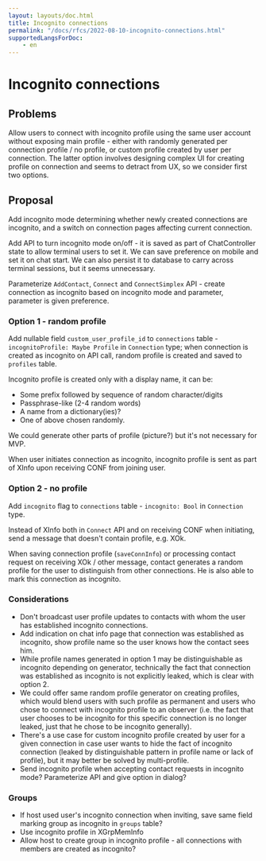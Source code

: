 ```yaml
---
layout: layouts/doc.html
title: Incognito connections
permalink: "/docs/rfcs/2022-08-10-incognito-connections.html"
supportedLangsForDoc:
    - en
---
```

# Incognito connections

## Problems

Allow users to connect with incognito profile using the same user account without exposing main profile - either with randomly generated per connection profile / no profile, or custom profile created by user per connection. The latter option involves designing complex UI for creating profile on connection and seems to detract from UX, so we consider first two options.

## Proposal

Add incognito mode determining whether newly created connections are incognito, and a switch on connection pages affecting current connection.

Add API to turn incognito mode on/off - it is saved as part of ChatController state to allow terminal users to set it. We can save preference on mobile and set it on chat start. We can also persist it to database to carry across terminal sessions, but it seems unnecessary.

Parameterize `AddContact`, `Connect` and `ConnectSimplex` API - create connection as incognito based on incognito mode and parameter, parameter is given preference.

### Option 1 - random profile

Add nullable field `custom_user_profile_id` to `connections` table - `incognitoProfile: Maybe Profile` in `Connection` type; when connection is created as incognito on API call, random profile is created and saved to `profiles` table.

Incognito profile is created only with a display name, it can be:

- Some prefix followed by sequence of random character/digits
- Passphrase-like (2-4 random words)
- A name from a dictionary(ies)?
- One of above chosen randomly.

We could generate other parts of profile (picture?) but it's not necessary for MVP.

When user initiates connection as incognito, incognito profile is sent as part of XInfo upon receiving CONF from joining user.

### Option 2 - no profile

Add `incognito` flag to `connections` table - `incognito: Bool` in `Connection` type.

Instead of XInfo both in `Connect` API and on receiving CONF when initiating, send a message that doesn't contain profile, e.g. XOk.

When saving connection profile (`saveConnInfo`) or processing contact request on receiving XOk / other message, contact generates a random profile for the user to distinguish from other connections. He is also able to mark this connection as incognito.

### Considerations

- Don't broadcast user profile updates to contacts with whom the user has established incognito connections.
- Add indication on chat info page that connection was established as incognito, show profile name so the user knows how the contact sees him.
- While profile names generated in option 1 may be distinguishable as incognito depending on generator, technically the fact that connection was established as incognito is not explicitly leaked, which is clear with option 2.
- We could offer same random profile generator on creating profiles, which would blend users with such profile as permanent and users who chose to connect with incognito profile to an observer (i.e. the fact that user chooses to be incognito for this specific connection is no longer leaked, just that he chose to be incognito generally).
- There's a use case for custom incognito profile created by user for a given connection in case user wants to hide the fact of incognito connection (leaked by distinguishable pattern in profile name or lack of profile), but it may better be solved by multi-profile.
- Send incognito profile when accepting contact requests in incognito mode? Parameterize API and give option in dialog?

### Groups

- If host used user's incognito connection when inviting, save same field marking group as incognito in `groups` table?
- Use incognito profile in XGrpMemInfo
- Allow host to create group in incognito profile - all connections with members are created as incognito?
